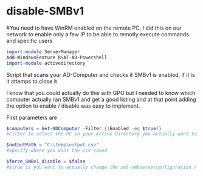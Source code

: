 # disable-SMBv1

#You need to have WinRM enabled on the remote PC, I did this on our network to enable only a few IP to be able to remotly execute commands and specific users

``` powershell
import-module ServerManager
Add-WindowsFeature RSAT-AD-Powershell
import-module activedirectory
```

Script that scans your AD-Computer and checks if SMBv1 is enabled, if it is it attemps to close it

I know that you could actually do this with GPO but I needed to know which computer actually ran SMBv1 and get a good listing and at that point adding the option to enable / disable was easy to implement.

First parameters are 

``` powershell
$computers = Get-ADComputer -Filter {(Enabled -eq $true)}
#Filter to select the PC in your Active Directory you actually want to check

$outputPath = "C:\temp\output.csv"
#Specify where you want the csv saved

$force_SMBv1_disable = $false
#$true is you want to actually change the set-smbserverconfiguration / RegKey of the selected computer
```
